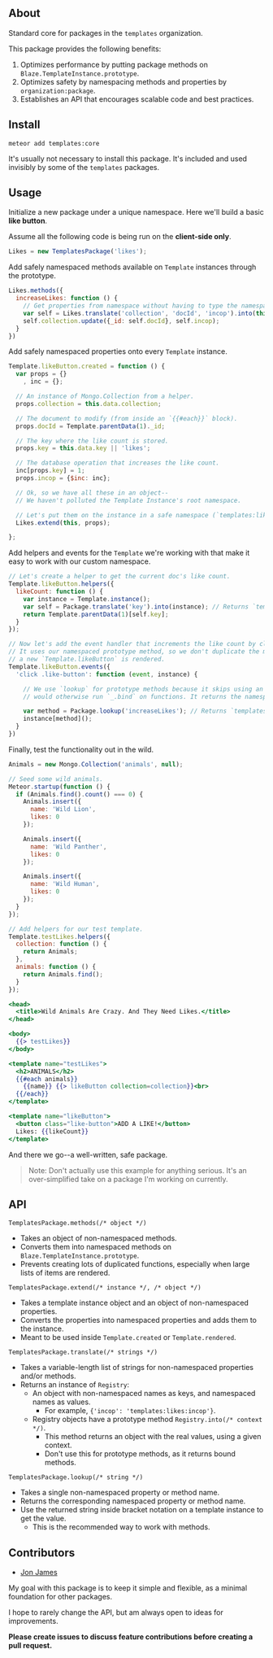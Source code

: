 About
-----

Standard core for packages in the `templates` organization.

This package provides the following benefits:

1. Optimizes performance by putting package methods on `Blaze.TemplateInstance.prototype`.
2. Optimizes safety by namespacing methods and properties by `organization:package`.
3. Establishes an API that encourages scalable code and best practices.

Install
-------

`meteor add templates:core`

It's usually not necessary to install this package. It's included and used invisibly by
some of the `templates` packages.

Usage
-----

Initialize a new package under a unique namespace. Here we'll build a basic **like button**.

Assume all the following code is being run on the **client-side only**.

```javascript
Likes = new TemplatesPackage('likes');
```

Add safely namespaced methods available on `Template` instances through the prototype.

```javascript
Likes.methods({
  increaseLikes: function () {
    // Get properties from namespace without having to type the namespace
    var self = Likes.translate('collection', 'docId', 'incop').into(this);
    self.collection.update({_id: self.docId}, self.incop);
  }
})
```

Add safely namespaced properties onto every `Template` instance.

```javascript
Template.likeButton.created = function () {
  var props = {}
    , inc = {};

  // An instance of Mongo.Collection from a helper.
  props.collection = this.data.collection;

  // The document to modify (from inside an `{{#each}}` block).
  props.docId = Template.parentData(1)._id;

  // The key where the like count is stored.
  props.key = this.data.key || 'likes';

  // The database operation that increases the like count.
  inc[props.key] = 1;
  props.incop = {$inc: inc};

  // Ok, so we have all these in an object--
  // We haven't polluted the Template Instance's root namespace.

  // Let's put them on the instance in a safe namespace (`templates:likes` here).
  Likes.extend(this, props);

};
```

Add helpers and events for the `Template` we're working with that make it easy to work
with our custom namespace.

```javascript
// Let's create a helper to get the current doc's like count.
Template.likeButton.helpers({
  likeCount: function () {
    var instance = Template.instance();
    var self = Package.translate('key').into(instance); // Returns `templates:likes:key`.
    return Template.parentData(1)[self.key];
  }
});

// Now let's add the event handler that increments the like count by clicking a button.
// It uses our namespaced prototype method, so we don't duplicate the method every time
// a new `Template.likeButton` is rendered.
Template.likeButton.events({
  'click .like-button': function (event, instance) {

    // We use `lookup` for prototype methods because it skips using an internal registry that
    // would otherwise run `_.bind` on functions. It returns the namespaced method name.

    var method = Package.lookup('increaseLikes'); // Returns `templates:likes:increaseLikes`.
    instance[method]();
  }
})
```

Finally, test the functionality out in the wild.

```javascript
Animals = new Mongo.Collection('animals', null);

// Seed some wild animals.
Meteor.startup(function () {
  if (Animals.find().count() === 0) {
    Animals.insert({
      name: 'Wild Lion',
      likes: 0
    });

    Animals.insert({
      name: 'Wild Panther',
      likes: 0
    });

    Animals.insert({
      name: 'Wild Human',
      likes: 0
    });
  }
});

// Add helpers for our test template.
Template.testLikes.helpers({
  collection: function () {
    return Animals;
  },
  animals: function () {
    return Animals.find();
  }
});

```

```handlebars
<head>
  <title>Wild Animals Are Crazy. And They Need Likes.</title>
</head>

<body>
  {{> testLikes}}
</body>

<template name="testLikes">
  <h2>ANIMALS</h2>
  {{#each animals}}
    {{name}} {{> likeButton collection=collection}}<br>
  {{/each}}
</template>

<template name="likeButton">
  <button class="like-button">ADD A LIKE!</button>
  Likes: {{likeCount}}
</template>
```

And there we go--a well-written, safe package.

> Note: Don't actually use this example for anything serious.
> It's an over-simplified take on a package I'm working on currently.


API
---

`TemplatesPackage.methods(/* object */)`

* Takes an object of non-namespaced methods.
* Converts them into namespaced methods on `Blaze.TemplateInstance.prototype`.
* Prevents creating lots of duplicated functions, especially when large lists of items are rendered.

`TemplatesPackage.extend(/* instance */, /* object */)`

* Takes a template instance object and an object of non-namespaced properties.
* Converts the properties into namespaced properties and adds them to the instance.
* Meant to be used inside `Template.created` or `Template.rendered`.

`TemplatesPackage.translate(/* strings */)`

* Takes a variable-length list of strings for non-namespaced properties and/or methods.
* Returns an instance of `Registry`:
  * An object with non-namespaced names as keys, and namespaced names as values.
    * For example, `{'incop': 'templates:likes:incop'}`.
  * Registry objects have a prototype method `Registry.into(/* context */)`.
    * This method returns an object with the real values, using a given context.
    * Don't use this for prototype methods, as it returns bound methods.

`TemplatesPackage.lookup(/* string */)`

* Takes a single non-namespaced property or method name.
* Returns the corresponding namespaced property or method name.
* Use the returned string inside bracket notation on a template instance to get the value.
  * This is the recommended way to work with methods.


Contributors
------------

* [Jon James](http://github.com/jonjamz)

My goal with this package is to keep it simple and flexible, as a minimal foundation for other packages.

I hope to rarely change the API, but am always open to ideas for improvements.

**Please create issues to discuss feature contributions before creating a pull request.**

